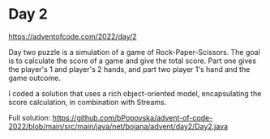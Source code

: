 # Day 2
https://adventofcode.com/2022/day/2

Day two puzzle is a simulation of a game of Rock-Paper-Scissors.
The goal is to calculate the score of a game and give the total score.
Part one gives the player's 1 and player's 2 hands, and part two player 1's hand and the game outcome.

I coded a solution that uses a rich object-oriented model, encapsulating the score calculation, in combination with Streams.

Full solution: https://github.com/bPopovska/advent-of-code-2022/blob/main/src/main/java/net/bojana/advent/day2/Day2.java
